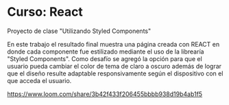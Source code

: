 # Curso: React
Proyecto de clase "Utilizando Styled Components"

En este trabajo el resultado final muestra una página creada con REACT en donde cada componente fue estilizado mediante el uso de la librearía "Styled Components". Como desafío se agregó la opción para que el usuario pueda cambiar el color de tema de claro a oscuro además de lograr que el diseño resulte adaptable responsivamente según el dispositivo con el que acceda el usuario.

https://www.loom.com/share/3b42f433f206455bbbb938d19b4ab1f5

